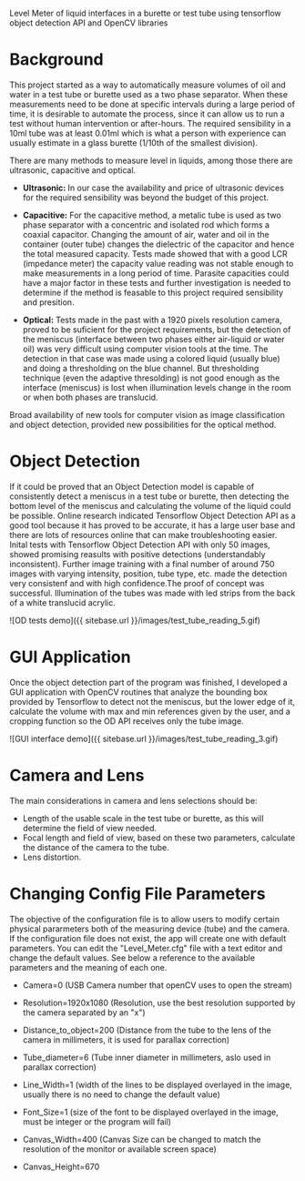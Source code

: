 Level Meter of liquid interfaces in a burette or test tube using tensorflow object detection API and OpenCV libraries

# Background
This project started as a way to automatically measure volumes of oil and water in a test tube or burette used as a two phase separator. When these measurements need to be done at specific intervals during a large period of time, it is desirable to automate the process, since it can allow us to run a test without human intervention or after-hours. The required sensibility in a 10ml tube was at least 0.01ml which is what a person with experience can usually estimate in a glass burette (1/10th of the smallest division). 

There are many methods to measure level in liquids, among those there are ultrasonic, capacitive and optical. 

* **Ultrasonic:** In our case the availability and price of ultrasonic devices for the required sensibility was beyond the budget of this project. 

* **Capacitive:** For the capacitive method, a metalic tube is used as two phase separator with a concentric and isolated rod  which forms a coaxial capacitor. Changing the amount of air, water and oil in the container (outer tube) changes the dielectric of the capacitor and hence the total measured capacity. Tests made showed that with a good LCR (impedance meter) the capacity value reading was not stable enough to make measurements in a long period of time. Parasite capacities could have a major factor in these tests and further investigation is needed to determine if the method is feasable to this project required sensibility and presition.

* **Optical:** Tests made in the past with a 1920 pixels resolution camera, proved to be suficient for the project requirements, but the detection of the meniscus (interface between two phases either air-liquid or water oil) was very difficult using computer vision tools at the time. The detection in that case was made using a colored liquid (usually blue) and doing a thresholding on the blue channel. But thresholding technique (even the adaptive thresolding) is not good enough as the interface (meniscus) is lost when illumination levels change in the room or when both phases are translucid.

Broad availability of new tools for computer vision as image classification and object detection, provided new possibilities for the optical method. 

# Object Detection
If it could be proved that an Object Detection model is capable of consistently detect a meniscus in a test tube or burette, then detecting the bottom level of the meniscus and calculating the volume of the liquid could be possible. 
Online research indicated Tensorflow Object Detection API as a good tool because it has proved to be accurate, it has a large user base and there are lots of resources online that can make troubleshooting easier.
Inital tests with Tensorflow Object Detection API with only 50 images, showed promising reasults with positive detections (understandably inconsistent). Further image training with a final number of around 750 images with varying intensity, position, tube type, etc. made the detection very consistenf and with high confidence.The proof of concept was successful. Illumination of the tubes was made with led strips from the back of a white translucid acrylic. 

![OD tests demo]({{ sitebase.url }}/images/test_tube_reading_5.gif)

# GUI Application
Once the object detection part of the program was finished, I developed a GUI application with OpenCV routines that analyze the bounding box provided by Tensorflow to detect not the meniscus, but the lower edge of it, calculate  the volume with max and min references given by the user, and a cropping function so the OD API receives only the tube image.

![GUI interface demo]({{ sitebase.url }}/images/test_tube_reading_3.gif)

# Camera and Lens
The main considerations in camera and lens selections should be:
* Length of the usable scale in the test tube or burette, as this will determine the field of view needed.
* Focal length and field of view, based on these two parameters, calculate the distance of the camera to the tube.
* Lens distortion.

# Changing Config File Parameters
The objective of the configuration file is to allow users to modify certain physical pararmeters both of the measuring device (tube) and the camera.
If the configuration file does not exist, the app will create one with default parameters. You can edit the "Level_Meter.cfg" file with a text editor and change the default values. See below a reference to the available parameters and the meaning of each one.

* Camera=0                (USB Camera number that openCV uses to open the stream)

* Resolution=1920x1080    (Resolution, use the best resolution supported by the camera separated by an "x")

* Distance_to_object=200  (Distance from the tube to the lens of the camera in millimeters, it is used for parallax correction)

* Tube_diameter=6         (Tube inner diameter in millimeters, aslo used in parallax correction)

* Line_Width=1            (width of the lines to be displayed overlayed in the image, usually there is no need to change the default value)

* Font_Size=1             (size of the font to be displayed overlayed in the image, must be integer or the program will fail)

* Canvas_Width=400        (Canvas Size can be changed to match the resolution of the monitor or available screen space)

* Canvas_Height=670

